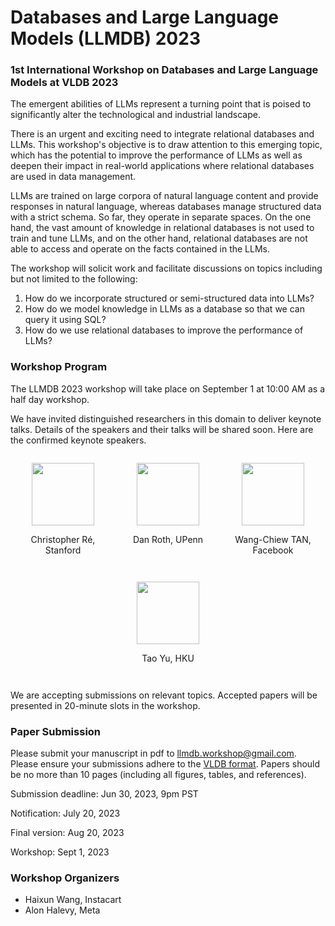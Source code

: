 # Databases and Large Language Models (LLMDB) 2023

### 1st International Workshop on Databases and Large Language Models at VLDB 2023

The emergent abilities of LLMs represent a turning point that is poised to significantly alter the technological and industrial landscape.

There is an urgent and exciting need to integrate relational databases and LLMs. This workshop's objective is to draw attention to this emerging topic, which has the potential to improve the performance of LLMs as well as deepen their impact in real-world applications where relational databases are used in data management.


LLMs are trained on large corpora of natural language content and provide responses in natural language, whereas databases manage structured data with a strict schema. So far, they operate in separate spaces. On the one hand, the vast amount of knowledge in relational databases is not used to train and tune LLMs, and on the other hand, relational databases are not able to access and operate on the facts contained in the LLMs.

The workshop will solicit work and facilitate discussions on topics including but not limited to the following:

1. How do we incorporate structured or semi-structured data into LLMs?
2. How do we model knowledge in LLMs as a database so that we can query it using SQL?
3. How do we use relational databases to improve the performance of LLMs?

### Workshop Program

The LLMDB 2023 workshop will take place on September 1 at 10:00 AM as a half day workshop.

We have invited distinguished researchers in this domain to deliver keynote talks. Details of the speakers and their talks will be shared soon. Here are the confirmed keynote speakers.

<div style="display: flex; flex-wrap: wrap; justify-content: space-between;">

<div style="flex: 1; margin: 1em; text-align: center;">
    <img src="https://cs.stanford.edu/~chrismre/img/chrismre_headshot_lowres.jpg" style="width: 100px; height: auto;"/>
    <p>Christopher Ré, Stanford</p>
</div>

<div style="flex: 1; margin: 1em; text-align: center;">
    <img src="https://directory.seas.upenn.edu/wp-content/uploads/2020/03/Roth-Dan.jpg" style="width: 100px; height: auto;"/>
    <p>Dan Roth, UPenn</p>
</div>

<div style="flex: 1; margin: 1em; text-align: center;">
    <img src="https://wangchiew.github.io/wangchiew2.JPG" style="width: 100px; height: auto;"/>
    <p>Wang-Chiew TAN, Facebook</p>
</div>

<div style="flex: 1; margin: 1em; text-align: center;">
    <img src="https://taoyds.github.io/assets/pics/tao_yu.jpeg" style="width: 100px; height: auto;"/>
    <p>Tao Yu, HKU</p>
</div>

</div>

We are accepting submissions on relevant topics. Accepted papers will be presented in 20-minute slots in the workshop.


### Paper Submission

Please submit your manuscript in pdf to [llmdb.workshop@gmail.com](mailto:llmdb.workshop@gmail.com). Please ensure your submissions adhere to the [VLDB format](https://vldb.org/pvldb/volumes/16/formatting). Papers should be no more than 10 pages (including all figures, tables, and references).

Submission deadline: Jun 30, 2023, 9pm PST

Notification: July 20, 2023

Final version: Aug 20, 2023

Workshop: Sept 1, 2023

### Workshop Organizers

* Haixun Wang, Instacart
* Alon Halevy, Meta
